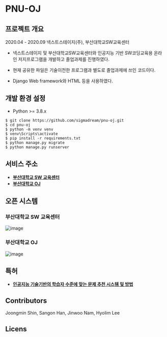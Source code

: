 # PNU-OJ

## 프로젝트 개요
2020.04 - 2020.09
넥스트스테이지(주), 부산대학교SW교육센터
- 넥스트스테이지 및 부산대학교SW교육센터와 인공지능 기반 SW코딩교육용 온라인 저지프로그램을 개발하고 졸업과제를 진행하였다.

- 현재 공유한 파일은 기술이전한 프로그램과 별도로 졸업과제에 쓰인 코드이다.
- Django Web framework와 HTML 등을 사용하였다.

## 개발 환경 설정

* Python >= 3.8.x

```
$ git clone https://github.com/sigmadream/pnu-oj.git 
$ cd pnu-oj
$ python -m venv venv
$ venv\Scripts\activate
$ pip install -r requirements.txt
$ python manage.py migrate
$ python manage.py runserver
```
## 서비스 주소
* [**부산대학교 SW 교육센터**](https://swedu.pusan.ac.kr/swedu/index.do)
* [**부산대학교 OJ**](http://oj.pusan.ac.kr/)

## 오픈 시스템

### 부산대학교 SW 교육센터
![image](https://user-images.githubusercontent.com/66815358/215966974-16499aaa-f6a8-4fe6-9a91-e0fa5492f50c.png)

### 부산대학교 OJ
![image](https://user-images.githubusercontent.com/66815358/215967154-1983c38c-3d63-4946-a895-88dc41d2828f.png)


## 특허
* [**인공지능 기술기반의 학습자 수준에 맞는 문제 추천 시스템 및 방법**](http://kpat.kipris.or.kr/kpat/biblioa.do?method=biblioFrame)

## Contributors
Joongmin Shin, Sangon Han, Jinwoo Nam, Hyolim Lee

## Licens
